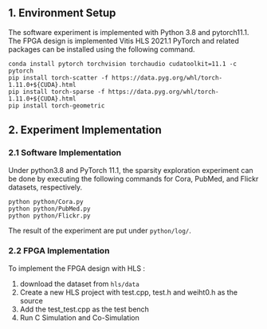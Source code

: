 ## 1. Environment Setup
The software experiment is implemented with Python 3.8 and pytorch11.1.   
The FPGA design is implemented Vitis HLS 2021.1
PyTorch and related packages can be installed using the following command.
```
conda install pytorch torchvision torchaudio cudatoolkit=11.1 -c pytorch
pip install torch-scatter -f https://data.pyg.org/whl/torch-1.11.0+${CUDA}.html
pip install torch-sparse -f https://data.pyg.org/whl/torch-1.11.0+${CUDA}.html
pip install torch-geometric
```
## 2. Experiment Implementation
### 2.1 Software Implementation
Under python3.8 and PyTorch 11.1, 
the sparsity exploration experiment can be done by executing the following commands for Cora, PubMed, and Flickr datasets, respectively.
```
python python/Cora.py
python python/PubMed.py
python python/Flickr.py
```
The result of the experiment are put under ```python/log/```.

### 2.2 FPGA Implementation
To implement the FPGA design with HLS :   

1. download the dataset from  ```hls/data```
2. Create a new HLS project with test.cpp, test.h and weiht0.h as the source
3. Add the test_test.cpp as the test bench
4. Run C Simulation and Co-Simulation




